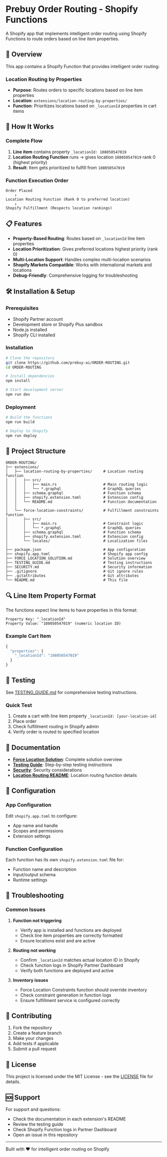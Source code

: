 # Prebuy Order Routing - Shopify Functions

A Shopify app that implements intelligent order routing using Shopify Functions to route orders based on line item properties.

## 🚀 Overview

This app contains a Shopify Function that provides intelligent order routing:

### **Location Routing by Properties**
- **Purpose**: Routes orders to specific locations based on line item properties
- **Location**: `extensions/location-routing-by-properties/`
- **Function**: Prioritizes locations based on `_locationId` properties in cart items

## 🔧 How It Works

### Complete Flow
1. **Line item** contains property `_locationId: 108050547019`
2. **Location Routing Function** runs → gives location `108050547019` rank 0 (highest priority)
3. **Result**: Item gets prioritized to fulfill from `108050547019`

### Function Execution Order
```
Order Placed
    ↓
Location Routing Function (Rank 0 to preferred location)
    ↓
Shopify Fulfillment (Respects location rankings)
```

## 📋 Features

- **Property-Based Routing**: Routes based on `_locationId` line item properties
- **Location Prioritization**: Gives preferred locations highest priority (rank 0)
- **Multi-Location Support**: Handles complex multi-location scenarios
- **Shopify Markets Compatible**: Works with international markets and locations
- **Debug-Friendly**: Comprehensive logging for troubleshooting

## 🛠️ Installation & Setup

### Prerequisites
- Shopify Partner account
- Development store or Shopify Plus sandbox
- Node.js installed
- Shopify CLI installed

### Installation
```bash
# Clone the repository
git clone https://github.com/prebuy-ai/ORDER-ROUTING.git
cd ORDER-ROUTING

# Install dependencies
npm install

# Start development server
npm run dev
```

### Deployment
```bash
# Build the functions
npm run build

# Deploy to Shopify
npm run deploy
```

## 📁 Project Structure

```
ORDER-ROUTING/
├── extensions/
│   ├── location-routing-by-properties/     # Location routing function
│   │   ├── src/
│   │   │   ├── main.rs                     # Main routing logic
│   │   │   └── *.graphql                   # GraphQL queries
│   │   ├── schema.graphql                  # Function schema
│   │   ├── shopify.extension.toml          # Extension config
│   │   └── README.md                       # Function documentation
│   │
│   └── force-location-constraints/         # Fulfillment constraints function
│       ├── src/
│       │   ├── main.rs                     # Constraint logic
│       │   └── *.graphql                   # GraphQL queries
│       ├── schema.graphql                  # Function schema
│       ├── shopify.extension.toml          # Extension config
│       └── locales/                        # Localization files
│
├── package.json                            # App configuration
├── shopify.app.toml                        # Shopify app config
├── FORCE_LOCATION_SOLUTION.md              # Solution overview
├── TESTING_GUIDE.md                        # Testing instructions
├── SECURITY.md                             # Security information
├── .gitignore                              # Git ignore rules
├── .gitattributes                          # Git attributes
└── README.md                               # This file
```

## 🔍 Line Item Property Format

The functions expect line items to have properties in this format:

```
Property Key: "_locationId"
Property Value: "108050547019" (numeric location ID)
```

### Example Cart Item
```javascript
{
  "properties": {
    "_locationId": "108050547019"
  }
}
```

## 🧪 Testing

See [TESTING_GUIDE.md](TESTING_GUIDE.md) for comprehensive testing instructions.

### Quick Test
1. Create a cart with line item property `_locationId: [your-location-id]`
2. Place order
3. Check fulfillment routing in Shopify admin
4. Verify order is routed to specified location

## 📖 Documentation

- **[Force Location Solution](FORCE_LOCATION_SOLUTION.md)**: Complete solution overview
- **[Testing Guide](TESTING_GUIDE.md)**: Step-by-step testing instructions
- **[Security](SECURITY.md)**: Security considerations
- **[Location Routing README](extensions/location-routing-by-properties/README.md)**: Location routing function details

## 🔧 Configuration

### App Configuration
Edit `shopify.app.toml` to configure:
- App name and handle
- Scopes and permissions
- Extension settings

### Function Configuration
Each function has its own `shopify.extension.toml` file for:
- Function name and description
- Input/output schema
- Runtime settings

## 🚨 Troubleshooting

### Common Issues

1. **Function not triggering**
   - Verify app is installed and functions are deployed
   - Check line item properties are correctly formatted
   - Ensure locations exist and are active

2. **Routing not working**
   - Confirm `_locationId` matches actual location ID in Shopify
   - Check function logs in Shopify Partner Dashboard
   - Verify both functions are deployed and active

3. **Inventory issues**
   - Force Location Constraints function should override inventory
   - Check constraint generation in function logs
   - Ensure fulfillment service is configured correctly

## 🤝 Contributing

1. Fork the repository
2. Create a feature branch
3. Make your changes
4. Add tests if applicable
5. Submit a pull request

## 📄 License

This project is licensed under the MIT License - see the [LICENSE](LICENSE) file for details.

## 🆘 Support

For support and questions:
- Check the documentation in each extension's README
- Review the testing guide
- Check Shopify Function logs in Partner Dashboard
- Open an issue in this repository

---

Built with ❤️ for intelligent order routing on Shopify